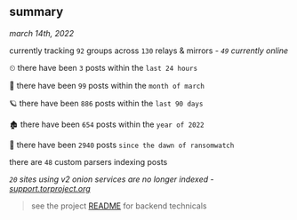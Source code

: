 
## summary
_march 14th, 2022_

currently tracking `92` groups across `130` relays & mirrors - _`49` currently online_

⏲ there have been `3` posts within the `last 24 hours`

🦈 there have been `99` posts within the `month of march`

🪐 there have been `886` posts within the `last 90 days`

🏚 there have been `654` posts within the `year of 2022`

🦕 there have been `2940` posts `since the dawn of ransomwatch`

there are `48` custom parsers indexing posts

_`20` sites using v2 onion services are no longer indexed - [support.torproject.org](https://support.torproject.org/onionservices/v2-deprecation/)_

> see the project [README](https://github.com/thetanz/ransomwatch#ransomwatch--) for backend technicals
